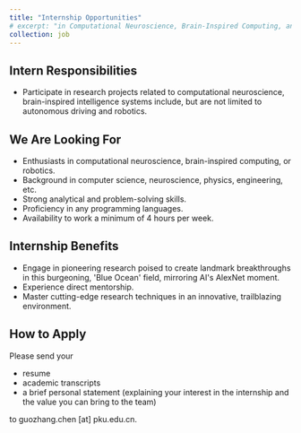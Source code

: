 ```yaml
---
title: "Internship Opportunities"
# excerpt: "in Computational Neuroscience, Brain-Inspired Computing, and Robotics"
collection: job
---
```


## Intern Responsibilities
- Participate in research projects related to computational neuroscience, brain-inspired intelligence systems include, but are not limited to autonomous driving and robotics.

## We Are Looking For
- Enthusiasts in computational neuroscience, brain-inspired computing, or robotics.
- Background in computer science, neuroscience, physics, engineering, etc.
- Strong analytical and problem-solving skills.
- Proficiency in any programming languages.
- Availability to work a minimum of 4 hours per week.

## Internship Benefits
- Engage in pioneering research poised to create landmark breakthroughs in this burgeoning, 'Blue Ocean' field, mirroring AI's AlexNet moment.
- Experience direct mentorship.
- Master cutting-edge research techniques in an innovative, trailblazing environment.

## How to Apply

Please send your 
- resume
- academic transcripts
- a brief personal statement (explaining your interest in the internship and the value you can bring to the team) 

to guozhang.chen [at] pku.edu.cn.
